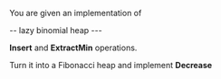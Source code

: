You are given an implementation of
 
 
 -- lazy binomial heap ---

**Insert** and **ExtractMin** operations.

Turn it into a Fibonacci heap and implement **Decrease**
